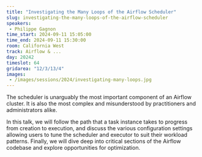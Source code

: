 ```yaml
---
title: "Investigating the Many Loops of the Airflow Scheduler"
slug: investigating-the-many-loops-of-the-airflow-scheduler
speakers:
 - Philippe Gagnon
time_start: 2024-09-11 15:05:00
time_end: 2024-09-11 15:30:00
room: California West
track: Airflow & ...
day: 20242
timeslot: 64
gridarea: "12/3/13/4"
images: 
 - /images/sessions/2024/investigating-many-loops.jpg
---
```


The scheduler is unarguably the most important component of an Airflow cluster. It is also the most complex and misunderstood by practitioners and administrators alike.
 
 
 
 In this talk, we will follow the path that a task instance takes to progress from creation to execution, and discuss the various configuration settings allowing users to tune the scheduler and executor to suit their workload patterns. Finally, we will dive deep into critical sections of the Airflow codebase and explore opportunities for optimization.